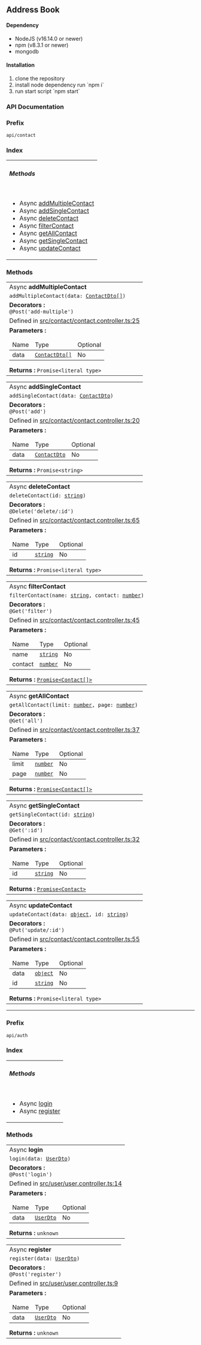 ## Address Book
#### Dependency
<ul>
<li>NodeJS (v16.14.0 or newer)</li>
<li>npm (v8.3.1 or newer)</li>
<li>mongodb</li>
</ul>

#### Installation
<ol>
<li>clone the repository</li>
<li>install node dependency run `npm i`</li>
<li>run start script `npm start`</li>
</ol>

### API Documentation
<div class="tab-pane fade active in" id="c-info">
            <p class="comment">
                </p><h3>Prefix</h3>
            <p></p>
            <p class="comment">
                <code>api/contact</code>
            </p>
            <section>
    <h3 id="index">Index</h3>
    <table class="table table-sm table-bordered index-table">
        <tbody>
                <tr>
                    <td class="col-md-4">
                        <h6><b>Methods</b></h6>
                    </td>
                </tr>
                <tr>
                    <td class="col-md-4">
                        <ul class="index-list">
                            <li>
                                    <span class="modifier">Async</span>
                                <a href="#addMultipleContact">addMultipleContact</a>
                            </li>
                            <li>
                                    <span class="modifier">Async</span>
                                <a href="#addSingleContact">addSingleContact</a>
                            </li>
                            <li>
                                    <span class="modifier">Async</span>
                                <a href="#deleteContact">deleteContact</a>
                            </li>
                            <li>
                                    <span class="modifier">Async</span>
                                <a href="#filterContact">filterContact</a>
                            </li>
                            <li>
                                    <span class="modifier">Async</span>
                                <a href="#getAllContact">getAllContact</a>
                            </li>
                            <li>
                                    <span class="modifier">Async</span>
                                <a href="#getSingleContact">getSingleContact</a>
                            </li>
                            <li>
                                    <span class="modifier">Async</span>
                                <a href="#updateContact">updateContact</a>
                            </li>
                        </ul>
                    </td>
                </tr>
        </tbody>
    </table></section>
<section>
    <h3 id="methods">
        Methods
    </h3>
    <table class="table table-sm table-bordered">
        <tbody>
            <tr>
                <td class="col-md-4">
                    <a name="addMultipleContact"></a>
                    <span class="name">
                        <span class="modifier">Async</span>
                        <span><b>addMultipleContact</b></span>
                        <a href="#addMultipleContact"><span class="icon ion-ios-link"></span></a>
                    </span>
                </td>
            </tr>
            <tr>
                <td class="col-md-4">
                    <span class="modifier-icon icon ion-ios-reset"></span>
                    <code>addMultipleContact(data: <a href="../interfaces/Contact.html" target="_self">ContactDto[]</a>)</code>
                </td>
            </tr>
            <tr>
                <td class="col-md-4">
                    <b>Decorators : </b>
                    <br>
                    <code>@Post('add-multiple')<br></code>
                </td>
            </tr>
            <tr>
                <td class="col-md-4">
                    <div class="io-line">Defined in <a href="" data-line="25" class="link-to-prism">src/contact/contact.controller.ts:25</a></div>
                </td>
            </tr>
            <tr>
                <td class="col-md-4">
                    <div class="io-description">
                        <b>Parameters :</b>
                        <table class="params">
                            <thead>
                                <tr>
                                    <td>Name</td>
                                    <td>Type</td>
                                    <td>Optional</td>
                                </tr>
                            </thead>
                            <tbody>
                                <tr>
                                    <td>data</td>
                                    <td>
                                                <code><a href="../interfaces/Contact.html" target="_self">ContactDto[]</a></code>
                                    </td>
                                    <td>
                                        No
                                    </td>
                                </tr>
                            </tbody>
                        </table>
                    </div>
                    <div>
                    </div>
                    <div class="io-description">
                        <b>Returns : </b>    <code>Promise&lt;literal type&gt;</code>
                    </div>
                    <div class="io-description">
                    </div>
                </td>
            </tr>
        </tbody>
    </table>
    <table class="table table-sm table-bordered">
        <tbody>
            <tr>
                <td class="col-md-4">
                    <a name="addSingleContact"></a>
                    <span class="name">
                        <span class="modifier">Async</span>
                        <span><b>addSingleContact</b></span>
                        <a href="#addSingleContact"><span class="icon ion-ios-link"></span></a>
                    </span>
                </td>
            </tr>
            <tr>
                <td class="col-md-4">
                    <span class="modifier-icon icon ion-ios-reset"></span>
                    <code>addSingleContact(data: <a href="../interfaces/Contact.html" target="_self">ContactDto</a>)</code>
                </td>
            </tr>
            <tr>
                <td class="col-md-4">
                    <b>Decorators : </b>
                    <br>
                    <code>@Post('add')<br></code>
                </td>
            </tr>
            <tr>
                <td class="col-md-4">
                    <div class="io-line">Defined in <a href="" data-line="20" class="link-to-prism">src/contact/contact.controller.ts:20</a></div>
                </td>
            </tr>
   <tr>
                <td class="col-md-4">
                    <div class="io-description">
                        <b>Parameters :</b>
                        <table class="params">
                            <thead>
                                <tr>
                                    <td>Name</td>
                                    <td>Type</td>
                                    <td>Optional</td>
                                </tr>
                            </thead>
                            <tbody>
                                <tr>
                                    <td>data</td>
                                    <td>
                                                <code><a href="../interfaces/Contact.html" target="_self">ContactDto</a></code>
                                    </td>
                                    <td>
                                        No
                                    </td>
</tr>
                            </tbody>
                        </table>
                    </div>
                    <div>
                    </div>
                    <div class="io-description">
                        <b>Returns : </b>    <code>Promise&lt;string&gt;</code>
                    </div>
                    <div class="io-description">
                    </div>
                </td>
            </tr>
        </tbody>
    </table>
    <table class="table table-sm table-bordered">
        <tbody>
            <tr>
                <td class="col-md-4">
                    <a name="deleteContact"></a>
                    <span class="name">
                        <span class="modifier">Async</span>
                        <span><b>deleteContact</b></span>
                        <a href="#deleteContact"><span class="icon ion-ios-link"></span></a>
                    </span>
                </td>
            </tr>
            <tr>
                <td class="col-md-4">
                    <span class="modifier-icon icon ion-ios-reset"></span>
                    <code>deleteContact(id: <a href="https://developer.mozilla.org/en-US/docs/Web/JavaScript/Reference/Global_Objects/string" target="_blank">string</a>)</code>
                </td>
            </tr>
            <tr>
                <td class="col-md-4">
                    <b>Decorators : </b>
                    <br>
                    <code>@Delete('delete/:id')<br></code>
                </td>
            </tr>
            <tr>
                <td class="col-md-4">
                    <div class="io-line">Defined in <a href="" data-line="65" class="link-to-prism">src/contact/contact.controller.ts:65</a></div>
                </td>
            </tr>
    <tr>
                <td class="col-md-4">
                    <div class="io-description">
                        <b>Parameters :</b>
                        <table class="params">
                            <thead>
                                <tr>
                                    <td>Name</td>
                                    <td>Type</td>
                                    <td>Optional</td>
                                </tr>
                            </thead>
                            <tbody>
                                <tr>
                                    <td>id</td>
                                    <td>
                                                <code><a href="https://developer.mozilla.org/en-US/docs/Web/JavaScript/Reference/Global_Objects/string" target="_blank">string</a></code>
                                    </td>
                                    <td>
                                        No
                                    </td>
                                </tr>
                            </tbody>
                        </table>
                    </div>
                    <div>
                    </div>
                    <div class="io-description">
                        <b>Returns : </b>    <code>Promise&lt;literal type&gt;</code>
                    </div>
                    <div class="io-description">
                    </div>
                </td>
            </tr>
        </tbody>
    </table>
    <table class="table table-sm table-bordered">
        <tbody>
            <tr>
                <td class="col-md-4">
                    <a name="filterContact"></a>
                    <span class="name">
                        <span class="modifier">Async</span>
                        <span><b>filterContact</b></span>
                        <a href="#filterContact"><span class="icon ion-ios-link"></span></a>
                    </span>
                </td>
            </tr>
            <tr>
                <td class="col-md-4">
                    <span class="modifier-icon icon ion-ios-reset"></span>
                    <code>filterContact(name: <a href="https://developer.mozilla.org/en-US/docs/Web/JavaScript/Reference/Global_Objects/string" target="_blank">string</a>, contact: <a href="https://developer.mozilla.org/en-US/docs/Web/JavaScript/Reference/Global_Objects/number" target="_blank">number</a>)</code>
                </td>
            </tr>
            <tr>
                <td class="col-md-4">
                    <b>Decorators : </b>
                    <br>
                    <code>@Get('filter')<br></code>
                </td>
            </tr>
            <tr>
                <td class="col-md-4">
                    <div class="io-line">Defined in <a href="" data-line="45" class="link-to-prism">src/contact/contact.controller.ts:45</a></div>
                </td>
            </tr>
            <tr>
                <td class="col-md-4">
                    <div class="io-description">
                        <b>Parameters :</b>
                        <table class="params">
                            <thead>
                                <tr>
                                    <td>Name</td>
                                    <td>Type</td>
                                    <td>Optional</td>
                                </tr>
                            </thead>
                            <tbody>
                                <tr>
                                    <td>name</td>
                                    <td>
                                                <code><a href="https://developer.mozilla.org/en-US/docs/Web/JavaScript/Reference/Global_Objects/string" target="_blank">string</a></code>
                                    </td>
                                    <td>
                                        No
                                    </td>
                                </tr>
                                <tr>
                                    <td>contact</td>
                                    <td>
                                                <code><a href="https://developer.mozilla.org/en-US/docs/Web/JavaScript/Reference/Global_Objects/number" target="_blank">number</a></code>
                                    </td>                                    <td>
                                        No
                                    </td>
                                </tr>
                            </tbody>
                        </table>
                    </div>
                    <div>
                    </div>
                    <div class="io-description">
                        <b>Returns : </b>        <code><a href="../interfaces/Contact.html" target="_self">Promise&lt;Contact[]&gt;</a></code>                    </div>
                    <div class="io-description">                    </div>
                </td>
            </tr>
        </tbody>
    </table>
    <table class="table table-sm table-bordered">
        <tbody>
            <tr>
                <td class="col-md-4">
                    <a name="getAllContact"></a>
                    <span class="name">
                        <span class="modifier">Async</span>
                        <span><b>getAllContact</b></span>
                        <a href="#getAllContact"><span class="icon ion-ios-link"></span></a>
                    </span>
                </td>
            </tr>
            <tr>
                <td class="col-md-4">
                    <span class="modifier-icon icon ion-ios-reset"></span>
                    <code>getAllContact(limit: <a href="https://developer.mozilla.org/en-US/docs/Web/JavaScript/Reference/Global_Objects/number" target="_blank">number</a>, page: <a href="https://developer.mozilla.org/en-US/docs/Web/JavaScript/Reference/Global_Objects/number" target="_blank">number</a>)</code>
                </td>
            </tr>            <tr>
                <td class="col-md-4">
                    <b>Decorators : </b>
                    <br>
                    <code>@Get('all')<br></code>
                </td>
            </tr>            <tr>
                <td class="col-md-4">
                    <div class="io-line">Defined in <a href="" data-line="37" class="link-to-prism">src/contact/contact.controller.ts:37</a></div>
                </td>
            </tr>
            <tr>
                <td class="col-md-4">                    <div class="io-description">
                        <b>Parameters :</b>                        <table class="params">
                            <thead>
                                <tr>
                                    <td>Name</td>
                                    <td>Type</td>
                                    <td>Optional</td>
                                </tr>
                            </thead>
                            <tbody>
                                <tr>
                                    <td>limit</td>
                                    <td>
                                                <code><a href="https://developer.mozilla.org/en-US/docs/Web/JavaScript/Reference/Global_Objects/number" target="_blank">number</a></code>
                                    </td>                                    <td>
                                        No
                                    </td>
                                </tr>
                                <tr>
                                    <td>page</td>
                                    <td>
                                                <code><a href="https://developer.mozilla.org/en-US/docs/Web/JavaScript/Reference/Global_Objects/number" target="_blank">number</a></code>
                                    </td>                                    <td>
                                        No
                                    </td>
                                </tr>
                            </tbody>
                        </table>
                    </div>
                    <div>
                    </div>
                    <div class="io-description">
                        <b>Returns : </b>        <code><a href="../interfaces/Contact.html" target="_self">Promise&lt;Contact[]&gt;</a></code>                    </div>
                    <div class="io-description">                    </div>
                </td>
            </tr>
        </tbody>
    </table>
    <table class="table table-sm table-bordered">
        <tbody>
            <tr>
                <td class="col-md-4">
                    <a name="getSingleContact"></a>
                    <span class="name">
                        <span class="modifier">Async</span>
                        <span><b>getSingleContact</b></span>
                        <a href="#getSingleContact"><span class="icon ion-ios-link"></span></a>
                    </span>
                </td>
            </tr>
            <tr>
                <td class="col-md-4">
                    <span class="modifier-icon icon ion-ios-reset"></span>
                    <code>getSingleContact(id: <a href="https://developer.mozilla.org/en-US/docs/Web/JavaScript/Reference/Global_Objects/string" target="_blank">string</a>)</code>
                </td>
            </tr>            <tr>
                <td class="col-md-4">
                    <b>Decorators : </b>
                    <br>
                    <code>@Get(':id')<br></code>
                </td>
            </tr>            <tr>
                <td class="col-md-4">
                    <div class="io-line">Defined in <a href="" data-line="32" class="link-to-prism">src/contact/contact.controller.ts:32</a></div>
                </td>
            </tr>
            <tr>
                <td class="col-md-4">                    <div class="io-description">
                        <b>Parameters :</b>                        <table class="params">
                            <thead>
                                <tr>
                                    <td>Name</td>
                                    <td>Type</td>
                                    <td>Optional</td>
                                </tr>
                            </thead>
                            <tbody>
                                <tr>
                                    <td>id</td>
                                    <td>
                                                <code><a href="https://developer.mozilla.org/en-US/docs/Web/JavaScript/Reference/Global_Objects/string" target="_blank">string</a></code>
                                    </td>                                    <td>
                                        No
                                    </td>
                                </tr>
                            </tbody>
                        </table>
                    </div>
                    <div>
                    </div>
                    <div class="io-description">
                        <b>Returns : </b>        <code><a href="../interfaces/Contact.html" target="_self">Promise&lt;Contact&gt;</a></code>                    </div>
                    <div class="io-description">                    </div>
                </td>
            </tr>
        </tbody>
    </table>
    <table class="table table-sm table-bordered">
        <tbody>
            <tr>
                <td class="col-md-4">
                    <a name="updateContact"></a>
                    <span class="name">
                        <span class="modifier">Async</span>
                        <span><b>updateContact</b></span>
                        <a href="#updateContact"><span class="icon ion-ios-link"></span></a>
                    </span>
                </td>
            </tr>
            <tr>
                <td class="col-md-4">
                    <span class="modifier-icon icon ion-ios-reset"></span>
                    <code>updateContact(data: <a href="https://developer.mozilla.org/en-US/docs/Web/JavaScript/Reference/Global_Objects/object" target="_blank">object</a>, id: <a href="https://developer.mozilla.org/en-US/docs/Web/JavaScript/Reference/Global_Objects/string" target="_blank">string</a>)</code>
                </td>
            </tr>            <tr>
                <td class="col-md-4">
                    <b>Decorators : </b>
                    <br>
                    <code>@Put('update/:id')<br></code>
                </td>
            </tr>            <tr>
                <td class="col-md-4">
                    <div class="io-line">Defined in <a href="" data-line="55" class="link-to-prism">src/contact/contact.controller.ts:55</a></div>
                </td>
            </tr>
            <tr>
                <td class="col-md-4">                    <div class="io-description">
                        <b>Parameters :</b>                        <table class="params">
                            <thead>
                                <tr>
                                    <td>Name</td>
                                    <td>Type</td>
                                    <td>Optional</td>
                                </tr>
                            </thead>
                            <tbody>
                                <tr>
                                    <td>data</td>
                                    <td>
                                                <code><a href="https://developer.mozilla.org/en-US/docs/Web/JavaScript/Reference/Global_Objects/object" target="_blank">object</a></code>
                                    </td>                                    <td>
                                        No
                                    </td>
                                </tr>
                                <tr>
                                    <td>id</td>
                                    <td>
                                                <code><a href="https://developer.mozilla.org/en-US/docs/Web/JavaScript/Reference/Global_Objects/string" target="_blank">string</a></code>
                                    </td>                                    <td>
                                        No
                                    </td>
                                </tr>
                            </tbody>
                        </table>
                    </div>
                    <div>
                    </div>
                    <div class="io-description">
                        <b>Returns : </b>    <code>Promise&lt;literal type&gt;</code>                    </div>
                    <div class="io-description">                    </div>
                </td>
            </tr>
        </tbody>
    </table></section>   
</div></div></div>

<hr>
<div class="tab-content">
    <div class="tab-pane fade active in" id="c-info">
            <p class="comment">
                </p><h3>Prefix</h3>
            <p></p>
            <p class="comment">
                <code>api/auth</code>
            </p>
            <section>
    <h3 id="index">Index</h3>
    <table class="table table-sm table-bordered index-table">
        <tbody>
               <tr>
                    <td class="col-md-4">
                        <h6><b>Methods</b></h6>
                    </td>
                </tr>
                <tr>
                    <td class="col-md-4">
                        <ul class="index-list">
                            <li>
                                    <span class="modifier">Async</span>
                                <a href="#login">login</a>
                            </li>
                            <li>
                                    <span class="modifier">Async</span>
                                <a href="#register">register</a>
                            </li>
                        </ul>
                    </td>
                </tr>
        </tbody>
    </table>
</section>
            <section>
    <h3 id="methods">
        Methods
    </h3>
    <table class="table table-sm table-bordered">
        <tbody>
            <tr>
                <td class="col-md-4">
                    <a name="login"></a>
                    <span class="name">
                        <span class="modifier">Async</span>
                        <span><b>login</b></span>
                        <a href="#login"><span class="icon ion-ios-link"></span></a>
                    </span>
                </td>
            </tr>
            <tr>
                <td class="col-md-4">
                    <span class="modifier-icon icon ion-ios-reset"></span>
                    <code>login(data: <a href="../interfaces/User.html" target="_self">UserDto</a>)</code>
                </td>
            </tr>
            <tr>
                <td class="col-md-4">
                    <b>Decorators : </b>
                    <br>
                    <code>@Post('login')<br></code>
                </td>
            </tr>
            <tr>
                <td class="col-md-4">
                    <div class="io-line">Defined in <a href="" data-line="14" class="link-to-prism">src/user/user.controller.ts:14</a></div>
                </td>
            </tr>
            <tr>
                <td class="col-md-4">
                    <div class="io-description">
                        <b>Parameters :</b>
                        <table class="params">
                            <thead>
                                <tr>
                                    <td>Name</td>
                                    <td>Type</td>
                                    <td>Optional</td>
                                </tr>
                            </thead>
                            <tbody>
                                <tr>
                                    <td>data</td>
                                    <td>
                                                <code><a href="../interfaces/User.html" target="_self">UserDto</a></code>
                                    </td>
                                    <td>
                                        No
                                    </td>
                                </tr>
                            </tbody>
                        </table>
                    </div>
                    <div>
                    </div>
                    <div class="io-description">
                        <b>Returns : </b>    <code>unknown</code>
                    </div>
                    <div class="io-description">
                    </div>
                </td>
            </tr>
        </tbody>
    </table>
    <table class="table table-sm table-bordered">
        <tbody>
            <tr>
                <td class="col-md-4">
                    <a name="register"></a>
                    <span class="name">
                        <span class="modifier">Async</span>
                        <span><b>register</b></span>
                        <a href="#register"><span class="icon ion-ios-link"></span></a>
                    </span>
                </td>
            </tr>
            <tr>
                <td class="col-md-4">
                    <span class="modifier-icon icon ion-ios-reset"></span>
                    <code>register(data: <a href="../interfaces/User.html" target="_self">UserDto</a>)</code>
                </td>
            </tr>
            <tr>
                <td class="col-md-4">
                    <b>Decorators : </b>
                    <br>
                    <code>@Post('register')<br></code>
                </td>
            </tr>
            <tr>
                <td class="col-md-4">
                    <div class="io-line">Defined in <a href="" data-line="9" class="link-to-prism">src/user/user.controller.ts:9</a></div>
                </td>
            </tr>
            <tr>
                <td class="col-md-4">
                    <div class="io-description">
                        <b>Parameters :</b>
                        <table class="params">
                            <thead>
                                <tr>
                                    <td>Name</td>
                                    <td>Type</td>
                                    <td>Optional</td>
                                </tr>
                            </thead>
                            <tbody>
                                <tr>
                                    <td>data</td>
                                    <td>
                                                <code><a href="../interfaces/User.html" target="_self">UserDto</a></code>
                                    </td>
                                    <td>
                                        No
                                    </td>
                                </tr>
                            </tbody>
                        </table>
                    </div>
                    <div>
                    </div>
                    <div class="io-description">
                        <b>Returns : </b>    <code>unknown</code>
                    </div>
                    <div class="io-description">
                    </div>
                </td>
            </tr>
        </tbody>
    </table>
</section>    
</div>
</div>
